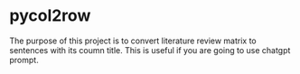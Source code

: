 # pycol2row

The purpose of this project is to convert literature review matrix to sentences with its coumn title. This is useful if you are going to use chatgpt prompt.